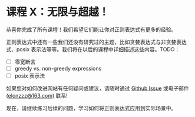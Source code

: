 # 课程 X：无限与超越！

恭喜你完成了所有课程！我们希望它们能让你对正则表达式有更多的经验。

正则表达式中还有一些我们还没有研究过的主题，比如贪婪表达式与非贪婪表达式、posix 表示法等等。我们将在以后的课程中详细描述这些内容。TODO：
* [ ] 零宽断言
* [ ] greedy vs. non-greedy expressions
* [ ] posix 表示法

如果您对如何改进网站有任何疑问或建议，请随时通过 [Github Issue](https://github.com/imageslr/regexone-cn/issues) 或电子邮件 ([elonzzz@163.com](mailto://elonzzz@163.com)) 联系!

现在，请继续练习后续的问题，学习如何将正则表达式应用到实际场景中。
